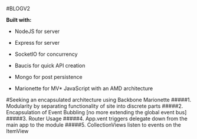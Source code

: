 #BLOGV2

**Built with:**

* NodeJS for server

* Express for server

* SocketIO for concurrency

* Baucis for quick API creation

* Mongo for post persistence

* Marionette for MV* JavaScript with an AMD architecture

#Seeking an encapsulated architecture using Backbone Marionette
#####1. Modularity by separating functionality of site into discrete parts
#####2. Encapsulation of Event Bubbling [no more extending the global event bus]
#####3. Router Usage
#####4. App.vent triggers delegate down from the main app to the module
#####5. CollectionViews listen to events on the ItemView